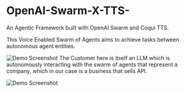 # OpenAI-Swarm-X-TTS-
An Agentic Framework built with OpenAI Swarm and Coqui TTS. 

This Voice Enabled Swarm of Agents aims to achieve tasks between autonomous agent entities. 


![Demo Screenshot](https://imgur.com/L6Y0tbB.png)
The Customer here is itself an LLM which is autonomously interacting with the swarm of agents that represent a company, which in our case is a business that sells API. 


![Demo Screenshot](https://imgur.com/MVd6sCj.png)


